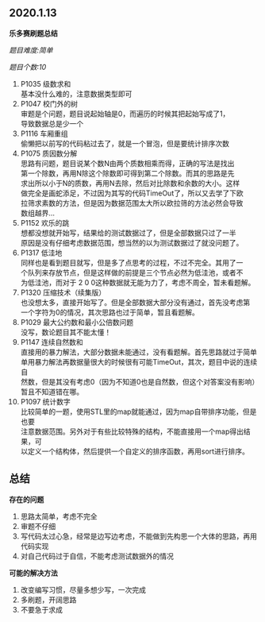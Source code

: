 ## 2020.1.13
__乐多赛刷题总结__

_题目难度:简单_

_题目个数:10_

1. P1035 级数求和\
基本没什么难的，注意数据类型即可
2. P1047 校门外的树\
审题是个问题，题目说起始轴是0，而遍历的时候其把起始写成了1，\
导致数据总是少一个
3. P1116 车厢重组\
偷懒把以前写的代码粘过去了，就是一个冒泡，但是要统计排序次数
4. P1075 质因数分解\
思路有问题，题目说某个数N由两个质数相乘而得，正确的写法是找出\
第一个除数，再用N除这个除数即可得到第二个除数。而其的思路是先\
求出所以小于N的质数，再用N去除，然后对比除数和余数的大小。这样\
做完全是画蛇添足，不过因为其写的代码TimeOut了，所以又去学了下欧\
拉筛求素数的方法，但是因为数据范围太大所以欧拉筛的方法必然会导致\
数组越界...
5. P1152 欢乐的跳\
想都没想就开始写，结果给的测试数据过了，但是全部数据只过了一半\
原因是没有仔细考虑数据范围，想当然的以为测试数据过了就没问题了。
6. P1317 低洼地\
同样也是看到题目就写，但是多了点思考的过程，不过不完全。其用了一\
个队列来存放节点，但是这样做的前提是三个节点必然为低洼池，或者不\
为低洼池，而对于 2 0 0这种数据就无能为力了，考虑不周全，暂未看题解。
7. P1320 压缩技术（续集版）\
也没想太多，直接开始写了。但是全部数据大部分没有通过，首先没考虑第\
一个字符为0的情况，其次思路也过于简单，暂且看题解。
8. P1029 最大公约数和最小公倍数问题\
没写，数论题目其不能太懂！
9. P1147 连续自然数和\
直接用的暴力解法，大部分数据未能通过，没有看题解。首先思路就过于简单\
单用暴力解法再数据量很大的时候很有可能TimeOut，其次，题目中说的连续自\
然数，但是其没有考虑0（因为不知道0也是自然数，但这个对答案没有影响）\
暂且不知道错在哪。
10. P1097 统计数字\
比较简单的一题，使用STL里的map就能通过，因为map自带排序功能，但是也要\
注意数据范围。另外对于有些比较特殊的结构，不能直接用一个map得出结果，可\
以定义一个结构体，然后提供一个自定义的排序函数，再用sort进行排序。

## 总结
__存在的问题__
1. 思路太简单，考虑不完全
2. 审题不仔细
3. 写代码太过心急，经常是边写边考虑，不能做到先构思一个大体的思路，再用代码实现
4. 对自己代码过于自信，不能考虑测试数据外的情况

__可能的解决方法__
1. 改变编写习惯，尽量多想少写，一次完成
2. 多刷题，开阔思路
3. 不要急于求成


